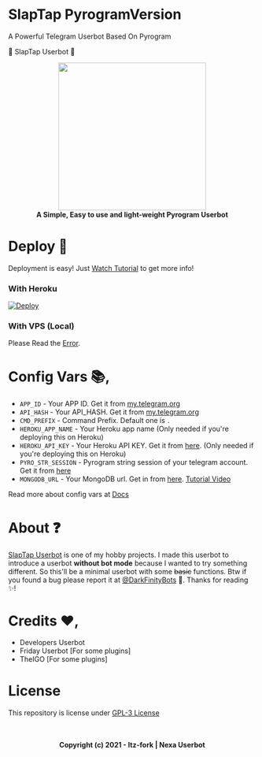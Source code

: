 # SlapTap PyrogramVersion
A Powerful Telegram Userbot Based On Pyrogram 

  🌠 SlapTap Userbot 🌠
</h1>

<p align="center">
  <a href="#"><img src="https://telegra.ph/file/14f62d6a917053e8e1b3c.jpg" width="300" height="300"></a> </br>
  <b>A Simple, Easy to use and light-weight Pyrogram Userbot</b>
</p>

# Deploy 🛫
Deployment is easy! Just [Watch Tutorial](https://youtube.com) to get more info!

### With Heroku
[![Deploy](https://www.herokucdn.com/deploy/button.svg)](https://heroku.com/deploy?template=https://github.com/TeamInfinityGO/SlapTap-2)

### With VPS (Local)
Please Read the [Error](https://privateerroronvps.com).

# Config Vars 📚,

- `APP_ID` - Your APP ID. Get it from [my.telegram.org](my.telegram.org)
- `API_HASH` - Your API_HASH. Get it from [my.telegram.org](my.telegram.org)
- `CMD_PREFIX` - Command Prefix. Default one is `.`
- `HEROKU_APP_NAME` - Your Heroku app name (Only needed if you're deploying this on Heroku)
- `HEROKU_API_KEY` - Your Heroku API KEY. Get it from [here](https://dashboard.heroku.com/account). (Only needed if you're deploying this on Heroku)
- `PYRO_STR_SESSION` - Pyrogram string session of your telegram account. Get it from [here](https://replit.com/@InfinityGO/SlapTap2String)
- `MONGODB_URL` - Your MongoDB url. Get in from [here](https://www.mongodb.com/). [Tutorial Video](https://youtu.be/0aYrJTfYBHU)

Read more about config vars at [Docs](https://youtube.com)

# About ❓
[SlapTap Userbot](https://github.com/TeamInfinityGO/SlapTap-2) is one of my hobby projects. I made this userbot to introduce a userbot **without bot mode** because I wanted to try something different. So this'll be a minimal userbot with some ~~basic~~ functions. Btw if you found a bug please report it at [@DarkFinityBots](https://t.me/DarkFinityBots) 🐞. Thanks for reading ✨!

# Credits ❤️,
- Developers Userbot
- Friday Userbot [For some plugins]
- TheIGO [For some plugins]

# License
This repository is license under [GPL-3 License](https://github.com/Itz-fork/Nexa-Userbot/blob/master/LICENSE)

<p align="center">
  </br></br>
  <b>Copyright (c) 2021 - Itz-fork | Nexa Userbot</b>
</p>
